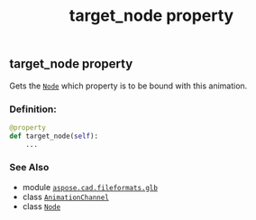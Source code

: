 ﻿---
title: target_node property
second_title: Aspose.CAD for Python via .NET API References
description: 
type: docs
weight: 70
url: /python-net/aspose.cad.fileformats.glb/animationchannel/target_node/
is_root: false
---

## target_node property


Gets the [`Node`](/cad/python-net/aspose.cad.fileformats.glb/node) which property is to be bound with this animation.
### Definition:
```python
@property
def target_node(self):
    ...
```

### See Also
* module [`aspose.cad.fileformats.glb`](../../)
* class [`AnimationChannel`](/cad/python-net/aspose.cad.fileformats.glb/animationchannel)
* class [`Node`](/cad/python-net/aspose.cad.fileformats.glb/node)
